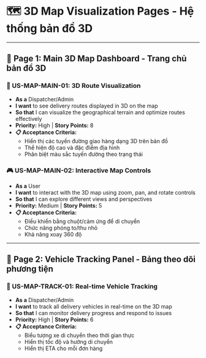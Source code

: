 # 🗺️ 3D Map Visualization Pages - Hệ thống bản đồ 3D

---

## 📄 Page 1: Main 3D Map Dashboard - Trang chủ bản đồ 3D

### 🎯 US-MAP-MAIN-01: 3D Route Visualization

- **As a** Dispatcher/Admin
- **I want** to see delivery routes displayed in 3D on the map
- **So that** I can visualize the geographical terrain and optimize routes effectively
- **Priority:** High | **Story Points:** 8
- **📋 Acceptance Criteria:**
  - Hiển thị các tuyến đường giao hàng dạng 3D trên bản đồ
  - Thể hiện độ cao và đặc điểm địa hình
  - Phân biệt màu sắc tuyến đường theo trạng thái

### 🎮 US-MAP-MAIN-02: Interactive Map Controls

- **As a** User
- **I want** to interact with the 3D map using zoom, pan, and rotate controls
- **So that** I can explore different views and perspectives
- **Priority:** Medium | **Story Points:** 5
- **📋 Acceptance Criteria:**
  - Điều khiển bằng chuột/cảm ứng để di chuyển
  - Chức năng phóng to/thu nhỏ
  - Khả năng xoay 360 độ

---

## 📄 Page 2: Vehicle Tracking Panel - Bảng theo dõi phương tiện

### 🚚 US-MAP-TRACK-01: Real-time Vehicle Tracking

- **As a** Dispatcher/Admin
- **I want** to track all delivery vehicles in real-time on the 3D map
- **So that** I can monitor delivery progress and respond to issues
- **Priority:** High | **Story Points:** 6
- **📋 Acceptance Criteria:**
  - Biểu tượng xe di chuyển theo thời gian thực
  - Hiển thị tốc độ và hướng di chuyển
  - Hiển thị ETA cho mỗi đơn hàng
  